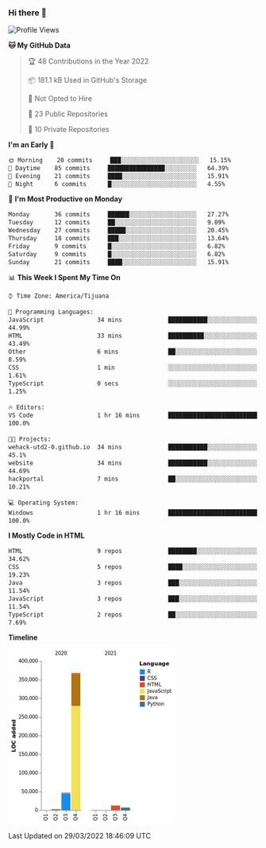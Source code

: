 ### Hi there 👋

<!--START_SECTION:waka-->
![Profile Views](http://img.shields.io/badge/Profile%20Views-0-blue)

**🐱 My GitHub Data** 

> 🏆 48 Contributions in the Year 2022
 > 
> 📦 181.1 kB Used in GitHub's Storage 
 > 
> 🚫 Not Opted to Hire
 > 
> 📜 23 Public Repositories 
 > 
> 🔑 10 Private Repositories  
 > 
**I'm an Early 🐤** 

```text
🌞 Morning    20 commits     ███░░░░░░░░░░░░░░░░░░░░░░   15.15% 
🌆 Daytime    85 commits     ████████████████░░░░░░░░░   64.39% 
🌃 Evening    21 commits     ████░░░░░░░░░░░░░░░░░░░░░   15.91% 
🌙 Night      6 commits      █░░░░░░░░░░░░░░░░░░░░░░░░   4.55%

```
📅 **I'm Most Productive on Monday** 

```text
Monday       36 commits     ██████░░░░░░░░░░░░░░░░░░░   27.27% 
Tuesday      12 commits     ██░░░░░░░░░░░░░░░░░░░░░░░   9.09% 
Wednesday    27 commits     █████░░░░░░░░░░░░░░░░░░░░   20.45% 
Thursday     18 commits     ███░░░░░░░░░░░░░░░░░░░░░░   13.64% 
Friday       9 commits      █░░░░░░░░░░░░░░░░░░░░░░░░   6.82% 
Saturday     9 commits      █░░░░░░░░░░░░░░░░░░░░░░░░   6.82% 
Sunday       21 commits     ████░░░░░░░░░░░░░░░░░░░░░   15.91%

```


📊 **This Week I Spent My Time On** 

```text
⌚︎ Time Zone: America/Tijuana

💬 Programming Languages: 
JavaScript               34 mins             ███████████░░░░░░░░░░░░░░   44.99% 
HTML                     33 mins             ██████████░░░░░░░░░░░░░░░   43.49% 
Other                    6 mins              ██░░░░░░░░░░░░░░░░░░░░░░░   8.59% 
CSS                      1 min               ░░░░░░░░░░░░░░░░░░░░░░░░░   1.61% 
TypeScript               0 secs              ░░░░░░░░░░░░░░░░░░░░░░░░░   1.25%

🔥 Editors: 
VS Code                  1 hr 16 mins        █████████████████████████   100.0%

🐱‍💻 Projects: 
wehack-utd2-0.github.io  34 mins             ███████████░░░░░░░░░░░░░░   45.1% 
website                  34 mins             ███████████░░░░░░░░░░░░░░   44.69% 
hackportal               7 mins              ██░░░░░░░░░░░░░░░░░░░░░░░   10.21%

💻 Operating System: 
Windows                  1 hr 16 mins        █████████████████████████   100.0%

```

**I Mostly Code in HTML** 

```text
HTML                     9 repos             ████████░░░░░░░░░░░░░░░░░   34.62% 
CSS                      5 repos             ████░░░░░░░░░░░░░░░░░░░░░   19.23% 
Java                     3 repos             ███░░░░░░░░░░░░░░░░░░░░░░   11.54% 
JavaScript               3 repos             ███░░░░░░░░░░░░░░░░░░░░░░   11.54% 
TypeScript               2 repos             ██░░░░░░░░░░░░░░░░░░░░░░░   7.69%

```


**Timeline**

![Chart not found](https://raw.githubusercontent.com/Aarushi-Pandey/Aarushi-Pandey/main/charts/bar_graph.png) 


 Last Updated on 29/03/2022 18:46:09 UTC
<!--END_SECTION:waka-->
